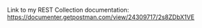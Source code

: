 Link to my REST Collection documentation: https://documenter.getpostman.com/view/24309717/2s8ZDbX1VE
